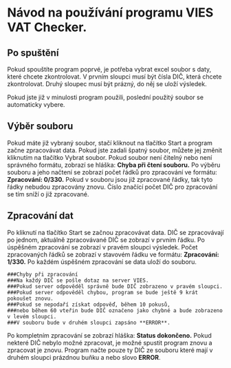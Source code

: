

# Návod na používání programu VIES VAT Checker.

## Po spuštění
Pokud spouštíte program poprvé, je potřeba vybrat excel soubor
s daty, které chcete zkontrolovat. V prvním sloupci musí být
čísla DIČ, která chcete zkontrolovat.
Druhý sloupec musí být prázný, do něj se uloží výsledek.

Pokud jste již v minulosti program použili, poslední použitý
soubor se automaticky vybere.

## Výběr souboru
Pokud máte již vybraný soubor, stačí kliknout na tlačítko
Start a program začne zpracovávat data.
Pokud jste zadali špatný soubor, můžete jej změnit kliknutím
na tlačítko Vybrat soubor.
Pokud soubor není čitelný nebo není správného formátu,
zobrazí se hláška: **Chyba při čtení souboru.**
Po výběru souboru a jeho načtení se zobrazí počet řádků pro zpracování ve formátu:
**Zpracování: 0/330.**
Pokud v souboru jsou již zpracované řádky, tak tyto řádky
nebudou zpracovány znovu. Číslo značící počet DIČ pro zpracování se tím sníží o již zpracované.

## Zpracování dat
Po kliknutí na tlačítko Start se začnou zpracovávat data.
DIČ se zpracovávají po jednom, aktuálně zpracovávané DIČ se
zobrazí v prvním řádku. Po úspěšném zpracování se zobrazí 
v pravém sloupci výsledek. Počet zpracovaných řádků se zobrazí
v stavovém řádku ve formátu: **Zpracování: 1/330.**
Po každém úspěšném zpracování se data uloží do souboru.

    ###Chyby při zpracování
    ###Na každý DIČ se pošle dotaz na server VIES. 
    ###Pokud server odpověděl správně bude DIČ zobrazeno v pravém sloupci.
    ###Pokud server odpověděl chybou, program se bude ještě 9 krát pokoušet znovu. 
    ###Pokud se nepodaří získat odpověď, během 10 pokusů, 
    ###nebo během 60 vteřin bude DIČ označeno jako chybné a bude zobrazeno v levém sloupci.
    ###V souboru bude v druhém sloupci zapsáno **ERROR**.

Po kompletním zpracování se zobrazí hláška: **Status dokončeno.**
Pokud nekteré DIČ nebylo možné zpracovat, je možné spustit program znovu a zpracovat je znovu.
Program načte pouze ty DIČ ze souboru které mají v druhém sloupci prázdnou buňku a nebo 
slovo **ERROR**.
